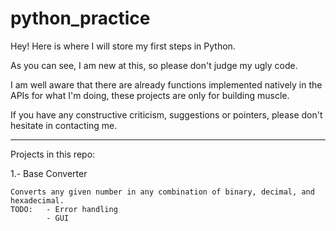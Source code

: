 # python_practice

Hey! Here is where I will store my first steps in Python.

As you can see, I am new at this, so please don't judge my ugly code.

I am well aware that there are already functions implemented natively in the APIs for what I'm doing, these projects are only for building muscle.

If you have any constructive criticism, suggestions or pointers, please don't hesitate in contacting me.

---

Projects in this repo:

1.- Base Converter

    Converts any given number in any combination of binary, decimal, and hexadecimal.
    TODO:   - Error handling
            - GUI
